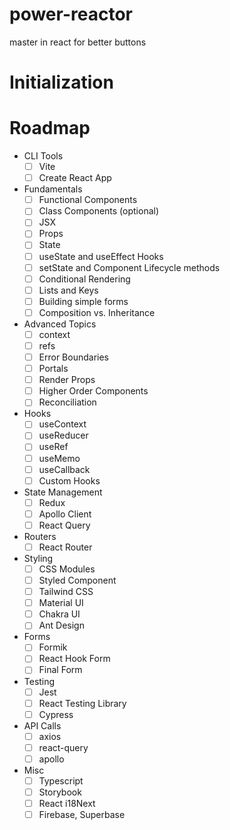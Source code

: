 # power-reactor
master in react for better buttons

# Initialization 

# Roadmap
- CLI Tools
    - [ ]  Vite
    - [ ]  Create React App
- Fundamentals
    - [ ]  Functional Components
    - [ ]  Class Components (optional)
    - [ ]  JSX
    - [ ]  Props
    - [ ]  State
    - [ ]  useState and useEffect Hooks
    - [ ]  setState and Component Lifecycle methods
    - [ ]  Conditional Rendering
    - [ ]  Lists and Keys
    - [ ]  Building simple forms
    - [ ]  Composition vs. Inheritance
- Advanced Topics
    - [ ]  context
    - [ ]  refs
    - [ ]  Error Boundaries
    - [ ]  Portals
    - [ ]  Render Props
    - [ ]  Higher Order Components
    - [ ]  Reconciliation
- Hooks
    - [ ]  useContext
    - [ ]  useReducer
    - [ ]  useRef
    - [ ]  useMemo
    - [ ]  useCallback
    - [ ]  Custom Hooks
- State Management
    - [ ]  Redux
    - [ ]  Apollo Client
    - [ ]  React Query
- Routers
    - [ ]  React Router
- Styling
    - [ ]  CSS Modules
    - [ ]  Styled Component
    - [ ]  Tailwind CSS
    - [ ]  Material UI
    - [ ]  Chakra UI
    - [ ]  Ant Design
- Forms
    - [ ]  Formik
    - [ ]  React Hook Form
    - [ ]  Final Form
- Testing
    - [ ]  Jest
    - [ ]  React Testing Library
    - [ ]  Cypress
- API Calls
    - [ ]  axios
    - [ ]  react-query
    - [ ]  apollo
- Misc
    - [ ]  Typescript
    - [ ]  Storybook
    - [ ]  React i18Next
    - [ ]  Firebase, Superbase